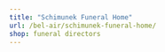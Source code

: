 ```yaml
---
title: "Schimunek Funeral Home"
url: /bel-air/schimunek-funeral-home/
shop: funeral directors
---
```

